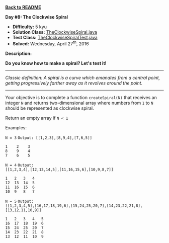 <a href=https://github.com/michaelwm/KataDay><b>Back to README</b><a>

<b>Day #8: The Clockwise Spiral</b>

* <b>Difficulty:</b> 5 kyu
* <b>Solution Class:</b> [TheClockwiseSpiral.java](TheClockwiseSpiral.java)
* <b>Test Class:</b> [TheClockwiseSpiralTest.java](TheClockwiseSpiralTest.java)
* <b>Solved:</b> Wednesday, April 27<sup>th</sup>, 2016

<b>Description:</b>

<b>Do you know how to make a spiral? Let's test it!</b>

<hr>

<i>Classic definition: A spiral is a curve which emanates from a central point, getting progressively farther away as it revolves around the point.</i>

<hr>

Your objective is to complete a function <code>createSpiral(N)</code> that receives an integer <code>N</code> and returns two-dimensional array where numbers from <code>1</code> to <code>N</code> should be represented as clockwise spiral.

Return an empty array if <code>N < 1</code>

Examples:

<code>N = 3</code> <code>Output: [[1,2,3],[8,9,4],[7,6,5]]</code>

<pre><code>1    2    3
8    9    4
7    6    5</code></pre>

<code>N = 4</code> <code>Output: [[1,2,3,4],[12,13,14,5],[11,16,15,6],[10,9,8,7]]</code>

<pre><code>1   2   3   4
12  13  14  5
11  16  15  6
10  9   8   7</code></pre>

<code>N = 5</code> <code>Output: [[1,2,3,4,5],[16,17,18,19,6],[15,24,25,20,7],[14,23,22,21,8],[13,12,11,10,9]]</code>

<pre><code>1   2   3   4   5
16  17  18  19  6
15  24  25  20  7
14  23  22  21  8
13  12  11  10  9</code></pre>
